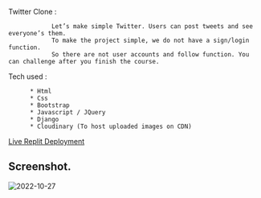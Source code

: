 Twitter Clone :

                Let’s make simple Twitter. Users can post tweets and see everyone’s them.
                To make the project simple, we do not have a sign/login function.
                So there are not user accounts and follow function. You can challenge after you finish the course.





Tech used :

          * Html
          * Css
          * Bootstrap
          * Javascript / JQuery
          * Django
          * Cloudinary (To host uploaded images on CDN)
          
          
 [Live Replit Deployment]()
 
 
## Screenshot. 







![2022-10-27](https://user-images.githubusercontent.com/112298154/198480184-1e96f014-3d2e-4828-b11c-0b9b7acf8681.png)


